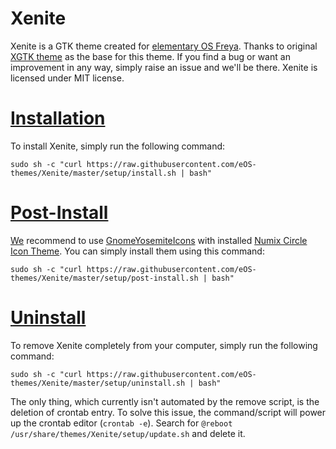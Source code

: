 # Xenite

Xenite is a GTK theme created for [elementary OS Freya](http://elementary.io). Thanks to original [XGTK theme](http://kxmylo.deviantart.com/art/Xgtk-theme-gtk-3-14-3-12-465195148) as the base for this theme.
If you find a bug or want an improvement in any way, simply raise an issue and we'll be there. Xenite is licensed under MIT license.

# [Installation](https://github.com/eOS-themes/Xenite/wiki/Installation)
To install Xenite, simply run the following command:
```shell
sudo sh -c "curl https://raw.githubusercontent.com/eOS-themes/Xenite/master/setup/install.sh | bash"
```

# [Post-Install](https://github.com/eOS-themes/Xenite/wiki/Installation#post-install)
[We](https://github.com/eOS-themes/Xenite/graphs/contributors) recommend to use [GnomeYosemiteIcons](https://github.com/zacpier/GnomeYosemiteIcons) with installed [Numix Circle Icon Theme](https://github.com/numixproject/numix-icon-theme-circle).
You can simply install them using this command:
```shell
sudo sh -c "curl https://raw.githubusercontent.com/eOS-themes/Xenite/master/setup/post-install.sh | bash"
```

# [Uninstall](https://github.com/eOS-themes/Xenite/wiki/Installation#uninstall)
To remove Xenite completely from your computer, simply run the following command:
```shell
sudo sh -c "curl https://raw.githubusercontent.com/eOS-themes/Xenite/master/setup/uninstall.sh | bash"
```
The only thing, which currently isn't automated by the remove script, is the deletion of crontab entry. To solve this issue, the command/script will power up the crontab editor (`crontab -e`). Search for `@reboot /usr/share/themes/Xenite/setup/update.sh` and delete it.
